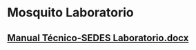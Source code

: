 # Mosquito Laboratorio

## [Manual Técnico-SEDES Laboratorio.docx](https://univalleedu-my.sharepoint.com/:w:/g/personal/gec0028228_est_univalle_edu/ERZxzNZ8wh9NhysnXip9S-sB34epIvuBCgXGzAhwMchd_g?e=kbkWw9)
